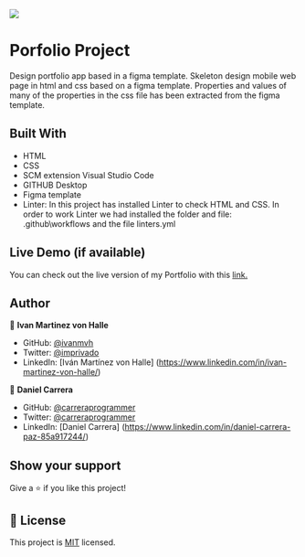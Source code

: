 ![](https://img.shields.io/badge/Microverse-blueviolet)

# Porfolio Project 

Design portfolio app based in a figma template. 
Skeleton design mobile web page in html and css based on a figma template.
Properties and values of many of the properties in the css file has been extracted from the figma template.

## Built With

- HTML
- CSS
- SCM extension Visual Studio Code
- GITHUB Desktop
- Figma template
- Linter: In this project has installed Linter to check HTML and CSS.
  In order to work Linter we had installed the folder and file:  .github\workflows and the file linters.yml

## Live Demo (if available)

You can check out the live version of my Portfolio with this [link.](https://ivanmvh.github.io/Portfolio-Ivan-Martinez-Microverse-Project/
)

## Author

👤 **Ivan Martinez von Halle**

- GitHub: [@ivanmvh](https://github.com/ivanmvh)
- Twitter: [@imprivado](https://twitter.com/imprivado)
- LinkedIn: [Iván Martínez von Halle] (https://www.linkedin.com/in/ivan-martinez-von-halle/)

👤 **Daniel Carrera**
​
- GitHub: [@carreraprogrammer](https://github.com/carreraprogrammer)
- Twitter: [@carreraprogrammer](https://twitter.com/carreraprog)
- LinkedIn: [Daniel Carrera] (https://www.linkedin.com/in/daniel-carrera-paz-85a917244/)

## Show your support

Give a ⭐️ if you like this project!

## 📝 License

This project is [MIT](./MIT.md) licensed.


